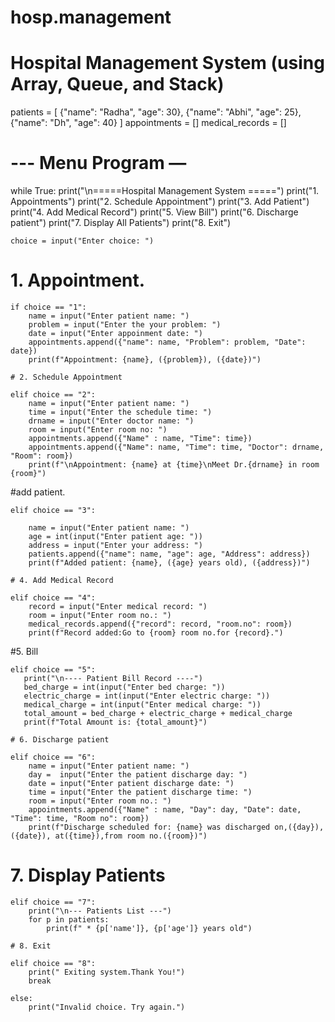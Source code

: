 # hosp.management

# Hospital Management System (using Array, Queue, and Stack)


patients = [
    {"name": "Radha", "age": 30},
    {"name": "Abhi", "age": 25},
    {"name": "Dh", "age": 40}
]
appointments = []
medical_records = []

# --- Menu Program —

while True:
    print("\n=====Hospital  Management System =====")
    print("1. Appointments")
    print("2. Schedule Appointment")
    print("3. Add Patient")
    print("4. Add Medical Record")
    print("5. View Bill")
    print("6. Discharge patient")
    print("7. Display All Patients")
    print("8. Exit")

    choice = input("Enter choice: ")

# 1. Appointment.

    if choice == "1":
        name = input("Enter patient name: ")
        problem = input("Enter the your problem: ")
        date = input("Enter appoinment date: ")
        appointments.append({"name": name, "Problem": problem, "Date": date})
        print(f"Appointment: {name}, ({problem}), ({date})")

    # 2. Schedule Appointment

    elif choice == "2":
        name = input("Enter patient name: ")
        time = input("Enter the schedule time: ")
        drname = input("Enter doctor name: ")
        room = input("Enter room no: ")
        appointments.append({"Name" : name, "Time": time})
        appointments.append({"Name": name, "Time": time, "Doctor": drname, "Room": room})
        print(f"\nAppointment: {name} at {time}\nMeet Dr.{drname} in room {room}")
#add patient.

    elif choice == "3":

        name = input("Enter patient name: ")
        age = int(input("Enter patient age: "))
        address = input("Enter your address: ")
        patients.append({"name": name, "age": age, "Address": address})
        print(f"Added patient: {name}, ({age} years old), ({address})")

    # 4. Add Medical Record

    elif choice == "4":
        record = input("Enter medical record: ")
        room = input("Enter room no.: ")
        medical_records.append({"record": record, "room.no": room})   
        print(f"Record added:Go to {room} room no.for {record}.")

#5. Bill

    elif choice == "5":
       print("\n---- Patient Bill Record ----")
       bed_charge = int(input("Enter bed charge: "))
       electric_charge = int(input("Enter electric charge: "))
       medical_charge = int(input("Enter medical charge: "))
       total_amount = bed_charge + electric_charge + medical_charge
       print(f"Total Amount is: {total_amount}")
       
    # 6. Discharge patient

    elif choice == "6":
        name = input("Enter patient name: ")
        day =  input("Enter the patient discharge day: ")
        date = input("Enter patient discharge date: ")
        time = input("Enter the patient discharge time: ")
        room = input("Enter room no.: ")
        appointments.append({"Name" : name, "Day": day, "Date": date, "Time": time, "Room no": room})
        print(f"Discharge scheduled for: {name} was discharged on,({day}),({date}), at({time}),from room no.({room})")

# 7. Display Patients

    elif choice == "7":
        print("\n--- Patients List ---")
        for p in patients:
            print(f" * {p['name']}, {p['age']} years old")

    # 8. Exit

    elif choice == "8":
        print(" Exiting system.Thank You!")
        break

    else:
        print("Invalid choice. Try again.")
